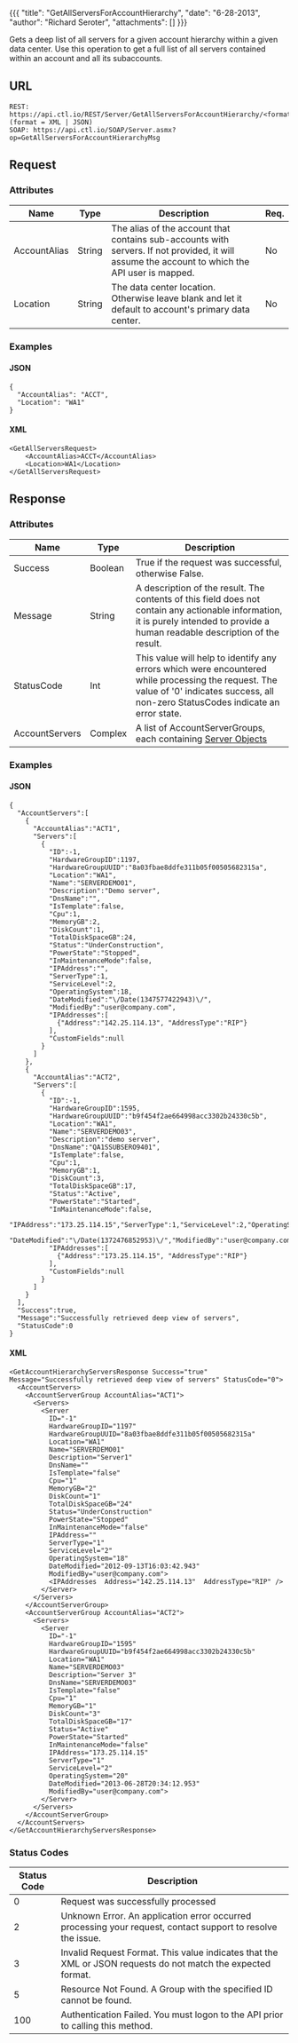{{{
  "title": "GetAllServersForAccountHierarchy",
  "date": "6-28-2013",
  "author": "Richard Seroter",
  "attachments": []
}}}

Gets a deep list of all servers for a given account hierarchy within a given data center. Use this operation to get a full list of all servers contained within an account and all its subaccounts.

## URL

    REST: https://api.ctl.io/REST/Server/GetAllServersForAccountHierarchy/<format> (format = XML | JSON)
    SOAP: https://api.ctl.io/SOAP/Server.asmx?op=GetAllServersForAccountHierarchyMsg

## Request

### Attributes

| Name | Type | Description | Req. |
| --- | --- | --- | --- |
| AccountAlias | String | The alias of the account that contains sub-accounts with servers. If not provided, it will assume the account to which the API user is mapped.  | No |
| Location | String | The data center location.  Otherwise leave blank and let it default to account's primary data center. | No |

### Examples

#### JSON

    {
      "AccountAlias": "ACCT",
      "Location": "WA1"
    }

#### XML

    <GetAllServersRequest>
        <AccountAlias>ACCT</AccountAlias>
        <Location>WA1</Location>
    </GetAllServersRequest>

## Response

### Attributes

| Name | Type | Description |
| --- | --- | --- |
| Success | Boolean | True if the request was successful, otherwise False. |
| Message | String | A description of the result. The contents of this field does not contain any actionable information, it is purely intended to provide a human readable description of the result. |
| StatusCode | Int | This value will help to identify any errors which were encountered while processing the request. The value of '0' indicates success, all non-zero StatusCodes indicate an error state. |
| AccountServers | Complex | A list of AccountServerGroups, each containing [Server Objects](../Server/server-object.md) |

### Examples

#### JSON

    {
      "AccountServers":[
        {
          "AccountAlias":"ACT1",
          "Servers":[
            {
              "ID":-1,
              "HardwareGroupID":1197,
              "HardwareGroupUUID":"8a03fbae8ddfe311b05f00505682315a",
              "Location":"WA1",
              "Name":"SERVERDEMO01",
              "Description":"Demo server",
              "DnsName":"",
              "IsTemplate":false,
              "Cpu":1,
              "MemoryGB":2,
              "DiskCount":1,
              "TotalDiskSpaceGB":24,
              "Status":"UnderConstruction",
              "PowerState":"Stopped",
              "InMaintenanceMode":false,
              "IPAddress":"",
              "ServerType":1,
              "ServiceLevel":2,
              "OperatingSystem":18,
              "DateModified":"\/Date(1347577422943)\/",
              "ModifiedBy":"user@company.com",
              "IPAddresses":[
                {"Address":"142.25.114.13", "AddressType":"RIP"}
              ],
              "CustomFields":null
            }
          ]
        },
        {
          "AccountAlias":"ACT2",
          "Servers":[
            {
              "ID":-1,
              "HardwareGroupID":1595,
              "HardwareGroupUUID":"b9f454f2ae664998acc3302b24330c5b",
              "Location":"WA1",
              "Name":"SERVERDEMO03",
              "Description":"demo server",
              "DnsName":"QA1SSUBSERO9401",
              "IsTemplate":false,
              "Cpu":1,
              "MemoryGB":1,
              "DiskCount":3,
              "TotalDiskSpaceGB":17,
              "Status":"Active",
              "PowerState":"Started",
              "InMaintenanceMode":false,
              "IPAddress":"173.25.114.15","ServerType":1,"ServiceLevel":2,"OperatingSystem":20,
              "DateModified":"\/Date(1372476852953)\/","ModifiedBy":"user@company.com",
              "IPAddresses":[
                {"Address":"173.25.114.15", "AddressType":"RIP"}
              ],
              "CustomFields":null
            }
          ]
        }
      ],
      "Success":true,
      "Message":"Successfully retrieved deep view of servers",
      "StatusCode":0
    }

#### XML

    <GetAccountHierarchyServersResponse Success="true" Message="Successfully retrieved deep view of servers" StatusCode="0">
      <AccountServers>
        <AccountServerGroup AccountAlias="ACT1">
          <Servers>
            <Server
              ID="-1"
              HardwareGroupID="1197"
              HardwareGroupUUID="8a03fbae8ddfe311b05f00505682315a"
              Location="WA1"
              Name="SERVERDEMO01"
              Description="Server1"
              DnsName=""
              IsTemplate="false"
              Cpu="1"
              MemoryGB="2"
              DiskCount="1"
              TotalDiskSpaceGB="24"
              Status="UnderConstruction"
              PowerState="Stopped"
              InMaintenanceMode="false"
              IPAddress=""
              ServerType="1"
              ServiceLevel="2"
              OperatingSystem="18"
              DateModified="2012-09-13T16:03:42.943"
              ModifiedBy="user@company.com">
              <IPAddresses  Address="142.25.114.13"  AddressType="RIP" />
            </Server>
          </Servers>
        </AccountServerGroup>
        <AccountServerGroup AccountAlias="ACT2">
          <Servers>
            <Server
              ID="-1"
              HardwareGroupID="1595"
              HardwareGroupUUID="b9f454f2ae664998acc3302b24330c5b"
              Location="WA1"
              Name="SERVERDEMO03"
              Description="Server 3"
              DnsName="SERVERDEMO03"
              IsTemplate="false"
              Cpu="1"
              MemoryGB="1"
              DiskCount="3"
              TotalDiskSpaceGB="17"
              Status="Active"
              PowerState="Started"
              InMaintenanceMode="false"
              IPAddress="173.25.114.15"
              ServerType="1"
              ServiceLevel="2"
              OperatingSystem="20"
              DateModified="2013-06-28T20:34:12.953"
              ModifiedBy="user@company.com">
            </Server>
          </Servers>
        </AccountServerGroup>
      </AccountServers>
    </GetAccountHierarchyServersResponse>

### Status Codes

| Status Code | Description |
| --- | --- |
| 0 | Request was successfully processed |
| 2 | Unknown Error.  An application error occurred processing your request, contact support to resolve the issue. |
| 3 | Invalid Request Format. This value indicates that the XML or JSON requests do not match the expected format. |
| 5 | Resource Not Found.  A Group with the specified ID cannot be found. |
| 100 | Authentication Failed.  You must logon to the API prior to calling this method. |
